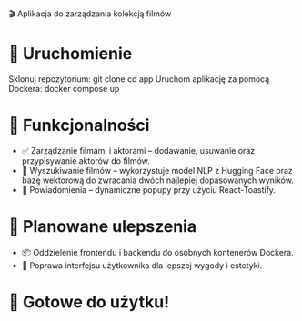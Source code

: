 🎬 Aplikacja do zarządzania kolekcją filmów

# 🚀 Uruchomienie

Sklonuj repozytorium:
git clone <repozytorium>
cd app
Uruchom aplikację za pomocą Dockera:
docker compose up
# 📌 Funkcjonalności

- ✅ Zarządzanie filmami i aktorami – dodawanie, usuwanie oraz przypisywanie aktorów do filmów.
- 🔎 Wyszukiwanie filmów – wykorzystuje model NLP z Hugging Face oraz bazę wektorową do zwracania dwóch najlepiej dopasowanych wyników.
- 📢 Powiadomienia – dynamiczne popupy przy użyciu React-Toastify.

# 🔧 Planowane ulepszenia

- 📦 Oddzielenie frontendu i backendu do osobnych kontenerów Dockera.
- 🎨 Poprawa interfejsu użytkownika dla lepszej wygody i estetyki.
# 🚀 Gotowe do użytku!
